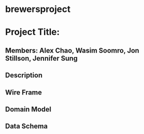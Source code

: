 # brewersproject

# Project Title:

## Members: Alex Chao, Wasim Soomro, Jon Stillson, Jennifer Sung

## Description


## Wire Frame



## Domain Model



## Data Schema


